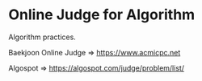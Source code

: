 # Online Judge for Algorithm
Algorithm practices.


Baekjoon Online Judge => https://www.acmicpc.net

Algospot => https://algospot.com/judge/problem/list/
